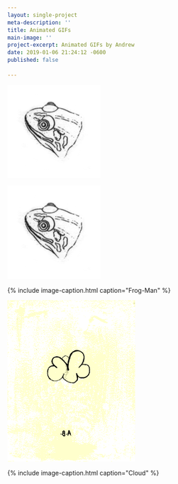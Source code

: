 ```yaml
---
layout: single-project
meta-description: ''
title: Animated GIFs
main-image: ''
project-excerpt: Animated GIFs by Andrew
date: 2019-01-06 21:24:12 -0600
published: false

---
```

![](/uploads/uploads/animal.gif)

<section class="project-column-one" markdown="1">

![frog becomes man](/uploads/uploads/animal.gif)

{% include image-caption.html caption="Frog-Man" %}

</section>

<section class="project-column-two" markdown="1">

![cloud crying rain](/uploads/uploads/cldanim.gif)

{% include image-caption.html caption="Cloud" %}

</section>